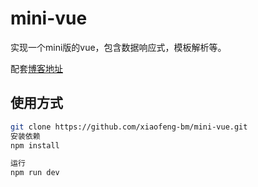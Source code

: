 # mini-vue
实现一个mini版的vue，包含数据响应式，模板解析等。

配套[博客地址](http://shiluyue.xyz/blog/vue/)

## 使用方式
```sh
git clone https://github.com/xiaofeng-bm/mini-vue.git
安装依赖
npm install

运行
npm run dev
```